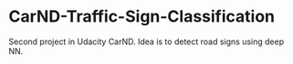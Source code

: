 # CarND-Traffic-Sign-Classification
Second project in Udacity CarND. Idea is to detect road signs using deep NN.
